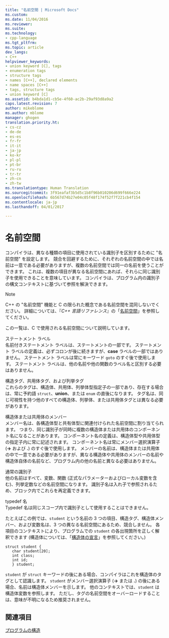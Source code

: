 ```yaml
---
title: "名前空間 | Microsoft Docs"
ms.custom: 
ms.date: 11/04/2016
ms.reviewer: 
ms.suite: 
ms.technology:
- cpp-language
ms.tgt_pltfrm: 
ms.topic: article
dev_langs:
- C++
helpviewer_keywords:
- union keyword [C], tags
- enumeration tags
- structure tags
- names [C++], declared elements
- name spaces [C++]
- tags, structure tags
- union keyword [C]
ms.assetid: b4bda1d1-cb5e-4f60-ac2b-29af93d8a9a2
caps.latest.revision: 7
author: mikeblome
ms.author: mblome
manager: ghogen
translation.priority.ht:
- cs-cz
- de-de
- es-es
- fr-fr
- it-it
- ja-jp
- ko-kr
- pl-pl
- pt-br
- ru-ru
- tr-tr
- zh-cn
- zh-tw
ms.translationtype: Human Translation
ms.sourcegitcommit: 3f91eafaf3b5d5c1b8f96b010206d699f666e224
ms.openlocfilehash: 6b567d74b27e04c05f48f174f52f7f221cb4f154
ms.contentlocale: ja-jp
ms.lasthandoff: 04/01/2017

---
```

# <a name="name-spaces"></a>名前空間
コンパイラは、異なる種類の項目に使用されている識別子を区別するために "名前空間" を設定します。 競合を回避するために、それぞれの名前空間の中では名前は一意である必要がありますが、複数の名前空間では同一の名前を使うことができます。 これは、複数の項目が異なる名前空間にあれば、それらに同じ識別子を使用できることを意味しています。 コンパイラは、プログラム内の識別子の構文コンテキストに基づいて参照を解決できます。  
  
> [!NOTE]
>  C++ の "名前空間" 機能と C の限られた概念である名前空間を混同しないでください。 詳細については、『*C++ 言語リファレンス*』の「[名前空間](../cpp/namespaces-cpp.md)」を参照してください。  
  
 この一覧は、C で使用される名前空間について説明しています。  
  
 ステートメント ラベル  
 名前付きステートメント ラベルは、ステートメントの一部です。 ステートメント ラベルの定義は、必ずコロンが後に続きますが、**case** ラベルの一部ではありません。 ステートメント ラベルは常にキーワード `goto` のすぐ後で使用します。 ステートメント ラベルは、他の名前や他の関数のラベル名と区別する必要はありません。  
  
 構造タグ、共用体タグ、および列挙タグ  
 これらのタグは、構造体、共用体、列挙体型指定子の一部であり、存在する場合は、常に予約語 `struct`、**union**、または `enum` の直後になります。 タグ名は、同じ可視性を持つ他のすべての構造体、列挙体、または共用体タグとは異なる必要があります。  
  
 構造体または共用体のメンバー  
 メンバー名は、各構造体型と共有体型に関連付けられた名前空間に割り当てられます。 つまり、同じ識別子が同時に複数の構造体または共用体のコンポーネント名になることがあります。 コンポーネント名の定義は、構造体型や共用体型の指定子内に常に記述されます。 コンポーネント名は常にメンバー選択演算子 (**->** および **.**) のすぐ後で使用します。 メンバーの名前は、構造体または共用体の中で一意である必要がありますが、異なる構造体や共用体のメンバーの名前や構造体自体の名前など、プログラム内の他の名前と異なる必要はありません。  
  
 通常の識別子  
 他の名前はすべて、変数、関数 (正式なパラメーターおよびローカル変数を含む)、列挙定数などの名前空間になります。 識別子名は入れ子で参照されるため、ブロック内でこれらを再定義できます。  
  
 typedef 名  
 Typedef 名は同じスコープ内で識別子として使用することはできません。  
  
 たとえばこの例では、`student` という名前の 3 つの項目、構造タグ、構造体メンバー、および変数名は、3 つの異なる名前空間にあるため、競合しません。 各項目のコンテキストにより、プログラムでの `student` の各出現箇所を正しく解釈できます  (構造体については、「[構造体の宣言](../c-language/structure-declarations.md)」を参照してください。)  
  
```  
struct student {  
   char student[20];  
   int class;  
   int id;  
   } student;  
```  
  
 `student` が `struct` キーワードの後にある場合、コンパイラはこれを構造体のタグとして認識します。 `student` がメンバー選択演算子 (**->** または **.**) の後にある場合、名前は構造体メンバーを示します。 他のコンテキストでは、`student` は構造体変数を参照します。 ただし、タグの名前空間をオーバーロードすることは、意味が不明になるため推奨されません。  
  
## <a name="see-also"></a>関連項目  
 [プログラムの構造](../c-language/program-structure.md)
